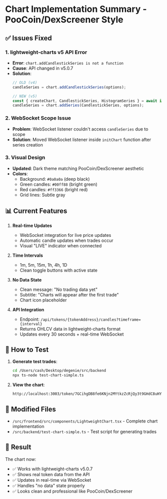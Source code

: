 # Chart Implementation Summary - PooCoin/DexScreener Style

## ✅ Issues Fixed

### 1. **lightweight-charts v5 API Error**
- **Error**: `chart.addCandlestickSeries is not a function`
- **Cause**: API changed in v5.0.7
- **Solution**: 
  ```typescript
  // OLD (v4)
  candleSeries = chart.addCandlestickSeries(options);
  
  // NEW (v5)
  const { createChart, CandlestickSeries, HistogramSeries } = await import('lightweight-charts');
  candleSeries = chart.addSeries(CandlestickSeries, options);
  ```

### 2. **WebSocket Scope Issue**
- **Problem**: WebSocket listener couldn't access `candleSeries` due to scope
- **Solution**: Moved WebSocket listener inside `initChart` function after series creation

### 3. **Visual Design**
- **Updated**: Dark theme matching PooCoin/DexScreener aesthetic
- **Colors**: 
  - Background: `#0a0a0a` (deep black)
  - Green candles: `#00ff88` (bright green)
  - Red candles: `#ff3366` (bright red)
  - Grid lines: Subtle gray

## 📊 Current Features

1. **Real-time Updates**
   - WebSocket integration for live price updates
   - Automatic candle updates when trades occur
   - Visual "LIVE" indicator when connected

2. **Time Intervals**
   - 1m, 5m, 15m, 1h, 4h, 1D
   - Clean toggle buttons with active state

3. **No Data State**
   - Clean message: "No trading data yet"
   - Subtitle: "Charts will appear after the first trade"
   - Chart icon placeholder

4. **API Integration**
   - Endpoint: `/api/tokens/{tokenAddress}/candles?timeframe={interval}`
   - Returns OHLCV data in lightweight-charts format
   - Updates every 30 seconds + real-time WebSocket

## 🚀 How to Test

1. **Generate test trades**:
   ```bash
   cd /Users/cash/Desktop/degenie/src/backend
   npx ts-node test-chart-simple.ts
   ```

2. **View the chart**:
   ```
   http://localhost:3003/token/7GCihgDB8fe6KNjn2MYtkzZcRjQy3t9GHdC8uHYmW2hr
   ```

## 📁 Modified Files

- `/src/frontend/src/components/LightweightChart.tsx` - Complete chart implementation
- `/src/backend/test-chart-simple.ts` - Test script for generating trades

## 🎯 Result

The chart now:
- ✅ Works with lightweight-charts v5.0.7
- ✅ Shows real token data from the API
- ✅ Updates in real-time via WebSocket
- ✅ Handles "no data" state properly
- ✅ Looks clean and professional like PooCoin/DexScreener